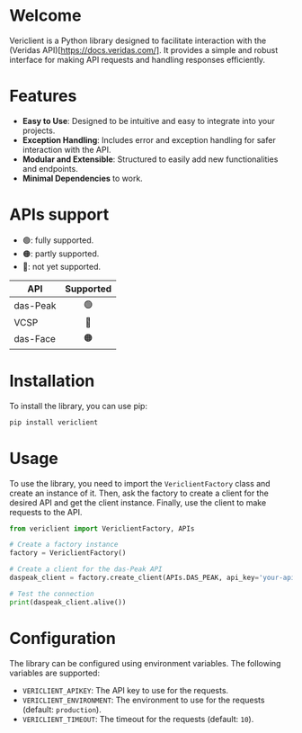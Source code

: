 # Welcome

Vericlient is a Python library designed to facilitate interaction with
the (Veridas API)[https://docs.veridas.com/].
It provides a simple and robust interface for making API requests and
handling responses efficiently.

# Features

- **Easy to Use**: Designed to be intuitive and easy to integrate into your projects.
- **Exception Handling**: Includes error and exception handling for safer interaction with the API.
- **Modular and Extensible**: Structured to easily add new functionalities and endpoints.
- **Minimal Dependencies** to work.

# APIs support

- 🟢: fully supported. 
- 🟠: partly supported.
- 🔴: not yet supported.

| **API**  | **Supported** |
|----------|:-------------:|
| das-Peak |       🟢      |
| VCSP     |       🔴      |
| das-Face |       🟠      |

# Installation

To install the library, you can use pip:

```bash
pip install vericlient
```

# Usage

To use the library, you need to import the `VericlientFactory` class and
create an instance of it.
Then, ask the factory to create a client for the desired API and get the
client instance.
Finally, use the client to make requests to the API.

```python
from vericlient import VericlientFactory, APIs

# Create a factory instance
factory = VericlientFactory()

# Create a client for the das-Peak API
daspeak_client = factory.create_client(APIs.DAS_PEAK, api_key='your-api-key')

# Test the connection
print(daspeak_client.alive())
```

# Configuration

The library can be configured using environment variables.
The following variables are supported:

- `VERICLIENT_APIKEY`: The API key to use for the requests.
- `VERICLIENT_ENVIRONMENT`: The environment to use for the requests (default: `production`).
- `VERICLIENT_TIMEOUT`: The timeout for the requests (default: `10`).
